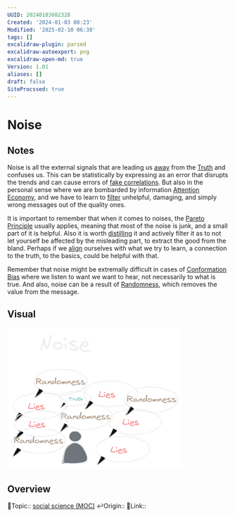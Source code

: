 ```yaml
---
UUID: 20240103082328
Created: '2024-01-03 08:23'
Modified: '2025-02-10 06:38'
tags: []
excalidraw-plugin: parsed
excalidraw-autoexport: png
excalidraw-open-md: true
Version: 1.01
aliases: []
draft: false
SiteProcssed: true
---
```


# Noise

## Notes

Noise is all the external signals that are leading us [away](/notes/crowding-out.md) from the [Truth](/notes/truth.md) and confuses us. This can be statistically by expressing as an error that disrupts the trends and can cause errors of [fake correlations](/notes/correlation-is-not-causation.md). But also in the personal sense where we are bombarded by information [Attention Economy](/notes/attention-economy.md), and we have to learn to [filter](/notes/filtering.md) unhelpful, damaging, and simply wrong messages out of the quality ones.

It is important to remember that when it comes to noises, the [Pareto Principle](/notes/pareto-principle.md) usually applies, meaning that most of the noise is junk, and a small part of it is helpful. Also it is worth [distilling](/notes/distillment.md) it and actively filter it as to not let yourself be affected by the misleading part, to extract the good from the bland. Perhaps if we [align](/notes/resonance.md) ourselves with what we try to learn, a connection to the truth, to the basics, could be helpful with that.

Remember that noise might be extremally difficult in cases of [Conformation Bias](/notes/conformation-bias.md) where we listen to want we want to hear, not necessarily to what is true. And also, noise can be a result of [Randomness](/notes/randomness.md), which removes the value from the message.
## Visual

![Noise.webp](/notes/noise.webp)
## Overview
🔼Topic:: [social science (MOC)](/mocs/social-science-moc.md)
↩️Origin::
🔗Link::


